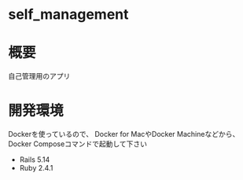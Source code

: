 # self_management

# 概要
自己管理用のアプリ

# 開発環境
Dockerを使っているので、
Docker for MacやDocker Machineなどから、
Docker Composeコマンドで起動して下さい

* Rails 5.14
* Ruby 2.4.1
